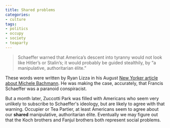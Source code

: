```yaml
---
title: Shared problems
categories:
- culture
tags:
- politics
- occupy
- society
- teaparty
---
```


> Schaeffer warned that America’s descent into tyranny would not look like Hitler’s or Stalin’s; it would probably be guided stealthily, by “a manipulative, authoritarian élite.”


These words were written by Ryan Lizza in his August [New Yorker article about Michele Bachmann][1]. He was making the case, accurately, that Francis Schaeffer was a paranoid conspiracist.

But a month later, Zuccotti Park was filled with Americans who seem very unlikely to subscribe to Schaeffer's ideology, but are likely to agree with that warning. Occupier or Tea Partier, at least Americans seem to agree about our **shared** manipulative, authoritarian élite. Eventually we may figure out that the Koch brothers and Fanjul brothers both represent social problems.

   [1]: http://www.newyorker.com/reporting/2011/08/15/110815fa_fact_lizza?currentPage=all

